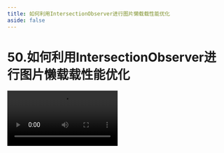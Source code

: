 ```yaml
---
title: 如何利用IntersectionObserver进行图片懒载载性能优化
aside: false
---
```


# 50.如何利用IntersectionObserver进行图片懒载载性能优化

<video autoplay src="http://qn.chinavanes.com/interview/react-interview/50.如何利用IntersectionObserver进行图片懒载载性能优化.mp4" controls controlsList="nodownload" width="50%"/>

